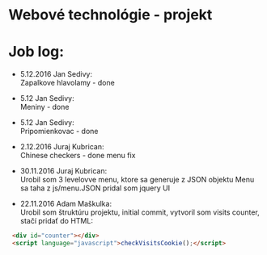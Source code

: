 # Webové technológie - projekt

Job log:
========

* 5.12.2016 Jan Sedivy:<br>
Zapalkove hlavolamy - done

* 5.12 Jan Sedivy:<br>
Meniny - done

* 5.12 Jan Sedivy:<br>
Pripomienkovac - done

* 2.12.2016 Juraj Kubrican:<br>
Chinese checkers - done
menu fix

* 30.11.2016 Juraj Kubrican:<br>
Urobil som 3 levelovve menu, ktore sa generuje z JSON objektu
Menu sa taha z js/menu.JSON
pridal som jquery UI


* 22.11.2016 Adam Maškulka:<br>
Urobil som štruktúru projektu, initial commit, vytvoril som visits counter, stačí pridať do HTML:
```html
 <div id="counter"></div>
 <script language="javascript">checkVisitsCookie();</script>
```


